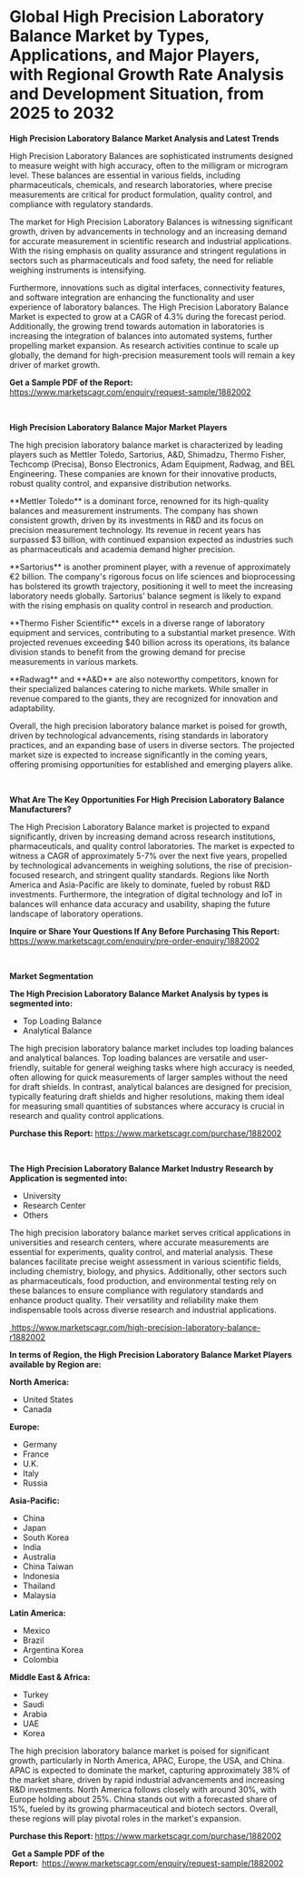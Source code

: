 <p><h1>Global High Precision Laboratory Balance Market by Types, Applications, and Major Players, with Regional Growth Rate Analysis and Development Situation, from 2025 to 2032</h1></p><p><strong>High Precision Laboratory Balance Market Analysis and Latest Trends</strong></p>
<p><p>High Precision Laboratory Balances are sophisticated instruments designed to measure weight with high accuracy, often to the milligram or microgram level. These balances are essential in various fields, including pharmaceuticals, chemicals, and research laboratories, where precise measurements are critical for product formulation, quality control, and compliance with regulatory standards.</p><p>The market for High Precision Laboratory Balances is witnessing significant growth, driven by advancements in technology and an increasing demand for accurate measurement in scientific research and industrial applications. With the rising emphasis on quality assurance and stringent regulations in sectors such as pharmaceuticals and food safety, the need for reliable weighing instruments is intensifying.</p><p>Furthermore, innovations such as digital interfaces, connectivity features, and software integration are enhancing the functionality and user experience of laboratory balances. The High Precision Laboratory Balance Market is expected to grow at a CAGR of 4.3% during the forecast period. Additionally, the growing trend towards automation in laboratories is increasing the integration of balances into automated systems, further propelling market expansion. As research activities continue to scale up globally, the demand for high-precision measurement tools will remain a key driver of market growth.</p></p>
<p><strong>Get a Sample PDF of the Report:&nbsp;</strong> <a href="https://www.marketscagr.com/enquiry/request-sample/1882002?utm_campaign=3495&utm_medium=2&utm_source=Github&utm_content=ia&utm_term=12042025&utm_id=high-precision-laboratory-balance">https://www.marketscagr.com/enquiry/request-sample/1882002</a></p>
<p>&nbsp;</p>
<p><strong>High Precision Laboratory Balance Major Market Players</strong></p>
<p><p>The high precision laboratory balance market is characterized by leading players such as Mettler Toledo, Sartorius, A&D, Shimadzu, Thermo Fisher, Techcomp (Precisa), Bonso Electronics, Adam Equipment, Radwag, and BEL Engineering. These companies are known for their innovative products, robust quality control, and expansive distribution networks.</p><p>**Mettler Toledo** is a dominant force, renowned for its high-quality balances and measurement instruments. The company has shown consistent growth, driven by its investments in R&D and its focus on precision measurement technology. Its revenue in recent years has surpassed $3 billion, with continued expansion expected as industries such as pharmaceuticals and academia demand higher precision.</p><p>**Sartorius** is another prominent player, with a revenue of approximately €2 billion. The company's rigorous focus on life sciences and bioprocessing has bolstered its growth trajectory, positioning it well to meet the increasing laboratory needs globally. Sartorius' balance segment is likely to expand with the rising emphasis on quality control in research and production.</p><p>**Thermo Fisher Scientific** excels in a diverse range of laboratory equipment and services, contributing to a substantial market presence. With projected revenues exceeding $40 billion across its operations, its balance division stands to benefit from the growing demand for precise measurements in various markets.</p><p>**Radwag** and **A&D** are also noteworthy competitors, known for their specialized balances catering to niche markets. While smaller in revenue compared to the giants, they are recognized for innovation and adaptability.</p><p>Overall, the high precision laboratory balance market is poised for growth, driven by technological advancements, rising standards in laboratory practices, and an expanding base of users in diverse sectors. The projected market size is expected to increase significantly in the coming years, offering promising opportunities for established and emerging players alike.</p></p>
<p>&nbsp;</p>
<p><strong>What Are The Key Opportunities For High Precision Laboratory Balance Manufacturers?</strong></p>
<p><p>The High Precision Laboratory Balance market is projected to expand significantly, driven by increasing demand across research institutions, pharmaceuticals, and quality control laboratories. The market is expected to witness a CAGR of approximately 5-7% over the next five years, propelled by technological advancements in weighing solutions, the rise of precision-focused research, and stringent quality standards. Regions like North America and Asia-Pacific are likely to dominate, fueled by robust R&D investments. Furthermore, the integration of digital technology and IoT in balances will enhance data accuracy and usability, shaping the future landscape of laboratory operations.</p></p>
<p><strong>Inquire or Share Your Questions If Any Before Purchasing This Report:</strong> <a href="https://www.marketscagr.com/enquiry/pre-order-enquiry/1882002?utm_campaign=3495&utm_medium=2&utm_source=Github&utm_content=ia&utm_term=12042025&utm_id=high-precision-laboratory-balance">https://www.marketscagr.com/enquiry/pre-order-enquiry/1882002</a></p>
<p>&nbsp;</p>
<p><strong>Market Segmentation</strong></p>
<p><strong>The High Precision Laboratory Balance Market Analysis by types is segmented into:</strong></p>
<p><ul><li>Top Loading Balance</li><li>Analytical Balance</li></ul></p>
<p><p>The high precision laboratory balance market includes top loading balances and analytical balances. Top loading balances are versatile and user-friendly, suitable for general weighing tasks where high accuracy is needed, often allowing for quick measurements of larger samples without the need for draft shields. In contrast, analytical balances are designed for precision, typically featuring draft shields and higher resolutions, making them ideal for measuring small quantities of substances where accuracy is crucial in research and quality control applications.</p></p>
<p><strong>Purchase this Report:&nbsp;</strong><a href="https://www.marketscagr.com/purchase/1882002?utm_campaign=3495&utm_medium=2&utm_source=Github&utm_content=ia&utm_term=12042025&utm_id=high-precision-laboratory-balance">https://www.marketscagr.com/purchase/1882002</a></p>
<p>&nbsp;</p>
<p><strong>The High Precision Laboratory Balance Market Industry Research by Application is segmented into:</strong></p>
<p><ul><li>University</li><li>Research Center</li><li>Others</li></ul></p>
<p><p>The high precision laboratory balance market serves critical applications in universities and research centers, where accurate measurements are essential for experiments, quality control, and material analysis. These balances facilitate precise weight assessment in various scientific fields, including chemistry, biology, and physics. Additionally, other sectors such as pharmaceuticals, food production, and environmental testing rely on these balances to ensure compliance with regulatory standards and enhance product quality. Their versatility and reliability make them indispensable tools across diverse research and industrial applications.</p></p>
<p><a href="https://www.marketscagr.com/high-precision-laboratory-balance-r1882002?utm_campaign=3495&utm_medium=2&utm_source=Github&utm_content=ia&utm_term=12042025&utm_id=high-precision-laboratory-balance">&nbsp;https://www.marketscagr.com/high-precision-laboratory-balance-r1882002</a></p>
<p><strong>In terms of Region, the High Precision Laboratory Balance Market Players available by Region are:</strong></p>
<p>
    <p> <strong> North America: </strong>
        <ul>
            <li>United States</li>
            <li>Canada</li>
        </ul>
        </p> 
    <p> <strong> Europe: </strong>
        <ul>
            <li>Germany</li>
            <li>France</li>
            <li>U.K.</li>
            <li>Italy</li>
            <li>Russia</li>
        </ul>
        </p> 
    <p> <strong> Asia-Pacific: </strong>
        <ul>
            <li>China</li>
            <li>Japan</li>
            <li>South Korea</li>
            <li>India</li>
            <li>Australia</li>
            <li>China Taiwan</li>
            <li>Indonesia</li>
            <li>Thailand</li>
            <li>Malaysia</li>
        </ul>
        </p> 
    <p> <strong> Latin America: </strong>
        <ul>
            <li>Mexico</li>
            <li>Brazil</li>
            <li>Argentina Korea</li>
            <li>Colombia</li>
        </ul>
        </p> 
    <p> <strong> Middle East & Africa: </strong>
        <ul>
            <li>Turkey</li>
            <li>Saudi</li>
            <li>Arabia</li>
            <li>UAE</li>
            <li>Korea</li>
        </ul>
    </p>
    </p>
<p><p>The high precision laboratory balance market is poised for significant growth, particularly in North America, APAC, Europe, the USA, and China. APAC is expected to dominate the market, capturing approximately 38% of the market share, driven by rapid industrial advancements and increasing R&D investments. North America follows closely with around 30%, with Europe holding about 25%. China stands out with a forecasted share of 15%, fueled by its growing pharmaceutical and biotech sectors. Overall, these regions will play pivotal roles in the market's expansion.</p></p>
<p><strong>Purchase this Report: </strong><a href="https://www.marketscagr.com/purchase/1882002?utm_campaign=3495&utm_medium=2&utm_source=Github&utm_content=ia&utm_term=12042025&utm_id=high-precision-laboratory-balance">https://www.marketscagr.com/purchase/1882002</a></p>
<p>&nbsp;<strong>Get a Sample PDF of the Report:&nbsp;&nbsp;</strong><a href="https://www.marketscagr.com/enquiry/request-sample/1882002?utm_campaign=3495&utm_medium=2&utm_source=Github&utm_content=ia&utm_term=12042025&utm_id=high-precision-laboratory-balance">https://www.marketscagr.com/enquiry/request-sample/1882002</a></p>
<p><strong></strong></p>
<p><p></p><p></p><p></p></p>
